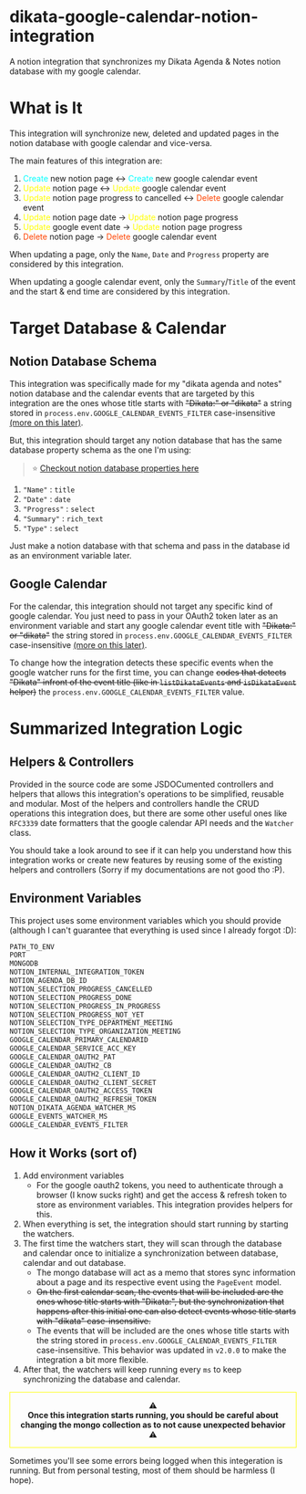 # dikata-google-calendar-notion-integration

A notion integration that synchronizes my Dikata Agenda &amp; Notes notion
database with my google calendar.

# What is It

This integration will synchronize new, deleted and updated pages in the
notion database with google calendar and vice-versa.

The main features of this integration are:

1. <span style="color: aqua">Create</span> new notion page <-> <span style="color: aqua">Create</span> new google calendar event
2. <span style="color: yellow">Update</span> notion page <-> <span style="color: yellow">Update</span> google calendar event
3. <span style="color: yellow">Update</span> notion page progress to cancelled <-> <span style="color: orangered">Delete</span> google calendar event
4. <span style="color: yellow">Update</span> notion page date -> <span style="color: yellow">Update</span> notion page progress
5. <span style="color: yellow">Update</span> google event date -> <span style="color: yellow">Update</span> notion page progress
6. <span style="color: orangered">Delete</span> notion page -> <span style="color: orangered">Delete</span> google calendar event

When updating a page, only the `Name`, `Date` and `Progress` property are considered by
this integration.

When updating a google calendar event, only the `Summary`/`Title` of the event and
the start & end time are considered by this integration.

# Target Database & Calendar

## Notion Database Schema

This integration was specifically made for my "dikata agenda and notes" notion
database and the calendar events that are targeted by this integration are the ones
whose title starts with ~~"Dikata:" or "dikata"~~ a string stored
in `process.env.GOOGLE_CALENDAR_EVENTS_FILTER` case-insensitive [(more on this later)](#how-it-works-sort-of).

But, this integration should target any notion database that has the same database
property schema as the one I'm using:

> ⭐ [Checkout notion database properties here](https://developers.notion.com/reference/property-object)

1. `"Name"` : `title`
2. `"Date"` : `date`
3. `"Progress"` : `select`
4. `"Summary"` : `rich_text`
5. `"Type"` : `select`

Just make a notion database with that schema and pass in the database id as
an environment variable later.

## Google Calendar

For the calendar, this integration should not target any specific kind of google
calendar. You just need to pass in your OAuth2 token later as an environment variable and
start any google calendar event title with ~~"Dikata:" or "dikata"~~ the string stored
in `process.env.GOOGLE_CALENDAR_EVENTS_FILTER` case-insensitive
[(more on this later)](#how-it-works-sort-of).

To change how the integration detects these specific events when the
google watcher runs for the first time, you can change ~~codes that detects
"Dikata" infront of the event title (like in `listDikataEvents`
and `isDikataEvent` helper)~~ the `process.env.GOOGLE_CALENDAR_EVENTS_FILTER` value.

# Summarized Integration Logic

## Helpers & Controllers

Provided in the source code are some JSDOCumented controllers and helpers that allows this
integration's operations to be simplified, reusable and modular. Most of the
helpers and controllers handle the CRUD operations this integration does, but there
are some other useful ones like `RFC3339` date formatters that the google
calendar API needs and the `Watcher` class.

You should take a look around to see if it can help you understand how this
integration works or create new features by reusing some of the existing helpers
and controllers (Sorry if my documentations are not good tho :P).

## Environment Variables

This project uses some environment variables which you should provide (although
I can't guarantee that everything is used since I already forgot :D):

```py
PATH_TO_ENV
PORT
MONGODB
NOTION_INTERNAL_INTEGRATION_TOKEN
NOTION_AGENDA_DB_ID
NOTION_SELECTION_PROGRESS_CANCELLED
NOTION_SELECTION_PROGRESS_DONE
NOTION_SELECTION_PROGRESS_IN_PROGRESS
NOTION_SELECTION_PROGRESS_NOT_YET
NOTION_SELECTION_TYPE_DEPARTMENT_MEETING
NOTION_SELECTION_TYPE_ORGANIZATION_MEETING
GOOGLE_CALENDAR_PRIMARY_CALENDARID
GOOGLE_CALENDAR_SERVICE_ACC_KEY
GOOGLE_CALENDAR_OAUTH2_PAT
GOOGLE_CALENDAR_OAUTH2_CB
GOOGLE_CALENDAR_OAUTH2_CLIENT_ID
GOOGLE_CALENDAR_OAUTH2_CLIENT_SECRET
GOOGLE_CALENDAR_OAUTH2_ACCESS_TOKEN
GOOGLE_CALENDAR_OAUTH2_REFRESH_TOKEN
NOTION_DIKATA_AGENDA_WATCHER_MS
GOOGLE_EVENTS_WATCHER_MS
GOOGLE_CALENDAR_EVENTS_FILTER
```

## How it Works (sort of)

1. Add environment variables
    - For the google oauth2 tokens, you need to authenticate through a browser (I know
      sucks right) and get the access & refresh token to store as environment variables.
      This integration provides helpers for this.
2. When everything is set, the integration should start running by starting the
   watchers.
3. The first time the watchers start, they will scan through the database and calendar
   once to initialize a synchronization between database, calendar and out database.
    - The mongo database will act as a memo that stores sync information about a page
      and its respective event using the `PageEvent` model.
    - ~~On the first calendar scan, the events that will be included are the ones
      whose title starts with "Dikata:", but the synchronization that happens
      after this initial one can also detect events whose title starts with
      "dikata" case-insensitive.~~
    - The events that will be included are the ones whose title starts with
      the string stored in `process.env.GOOGLE_CALENDAR_EVENTS_FILTER` case-insensitive.
      This behavior was updated in `v2.0.0` to make the integration a bit more
      flexible.
4. After that, the watchers will keep running every `ms` to keep synchronizing the
   database and calendar.

<p style="border: yellow solid 1px; padding: 1em; text-align: center">
    ⚠️
    <br/>
    <strong>
        Once this integration starts running, you should be careful about changing the mongo
        collection as to not cause unexpected behavior
    </strong>
    <br/>
    ⚠️
</p>

Sometimes you'll see some errors being logged when this integeration is running. But
from personal testing, most of them should be harmless (I hope).
